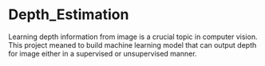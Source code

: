 # Depth_Estimation

Learning depth information from image is a crucial topic in computer vision.  This project meaned to build machine learning model that can output depth for image either in a supervised or unsupervised manner.
